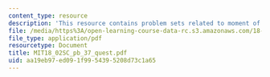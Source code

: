 ```yaml
---
content_type: resource
description: 'This resource contains problem sets related to moment of inertia. '
file: /media/https%3A/open-learning-course-data-rc.s3.amazonaws.com/18-02sc-multivariable-calculus-fall-2010/aa19eb97ed091f9954395208d73c1a65_MIT18_02SC_pb_37_quest.pdf
file_type: application/pdf
resourcetype: Document
title: MIT18_02SC_pb_37_quest.pdf
uid: aa19eb97-ed09-1f99-5439-5208d73c1a65
---
```

